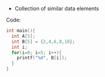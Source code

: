 - Collection of similar data elements
 
 Code:
```cpp
int main(){
  int A[5];
  int B[5] = {2,4,6,8,10};
  int i;
  for(i=0; i<5; i++){
    printf("%d", B[i]);
  }
}
```